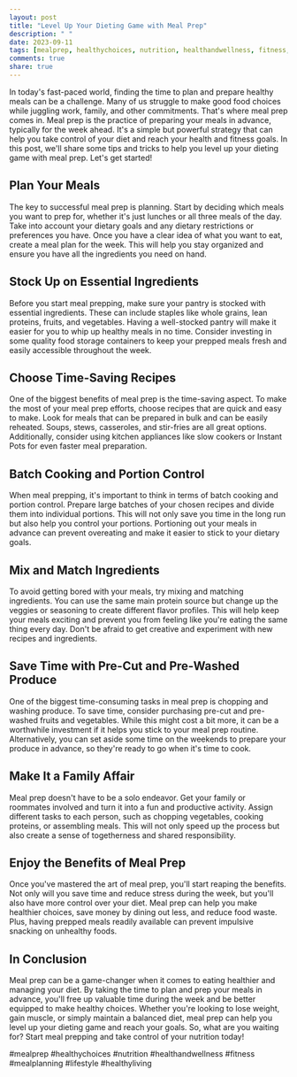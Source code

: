 ```yaml
---
layout: post
title: "Level Up Your Dieting Game with Meal Prep"
description: " "
date: 2023-09-11
tags: [mealprep, healthychoices, nutrition, healthandwellness, fitness, mealplanning, lifestyle, healthyliving]
comments: true
share: true
---
```


In today's fast-paced world, finding the time to plan and prepare healthy meals can be a challenge. Many of us struggle to make good food choices while juggling work, family, and other commitments. That's where meal prep comes in. Meal prep is the practice of preparing your meals in advance, typically for the week ahead. It's a simple but powerful strategy that can help you take control of your diet and reach your health and fitness goals. In this post, we'll share some tips and tricks to help you level up your dieting game with meal prep. Let's get started!

## Plan Your Meals

The key to successful meal prep is planning. Start by deciding which meals you want to prep for, whether it's just lunches or all three meals of the day. Take into account your dietary goals and any dietary restrictions or preferences you have. Once you have a clear idea of what you want to eat, create a meal plan for the week. This will help you stay organized and ensure you have all the ingredients you need on hand.

## Stock Up on Essential Ingredients

Before you start meal prepping, make sure your pantry is stocked with essential ingredients. These can include staples like whole grains, lean proteins, fruits, and vegetables. Having a well-stocked pantry will make it easier for you to whip up healthy meals in no time. Consider investing in some quality food storage containers to keep your prepped meals fresh and easily accessible throughout the week.

## Choose Time-Saving Recipes

One of the biggest benefits of meal prep is the time-saving aspect. To make the most of your meal prep efforts, choose recipes that are quick and easy to make. Look for meals that can be prepared in bulk and can be easily reheated. Soups, stews, casseroles, and stir-fries are all great options. Additionally, consider using kitchen appliances like slow cookers or Instant Pots for even faster meal preparation.

## Batch Cooking and Portion Control

When meal prepping, it's important to think in terms of batch cooking and portion control. Prepare large batches of your chosen recipes and divide them into individual portions. This will not only save you time in the long run but also help you control your portions. Portioning out your meals in advance can prevent overeating and make it easier to stick to your dietary goals.

## Mix and Match Ingredients

To avoid getting bored with your meals, try mixing and matching ingredients. You can use the same main protein source but change up the veggies or seasoning to create different flavor profiles. This will help keep your meals exciting and prevent you from feeling like you're eating the same thing every day. Don't be afraid to get creative and experiment with new recipes and ingredients.

## Save Time with Pre-Cut and Pre-Washed Produce

One of the biggest time-consuming tasks in meal prep is chopping and washing produce. To save time, consider purchasing pre-cut and pre-washed fruits and vegetables. While this might cost a bit more, it can be a worthwhile investment if it helps you stick to your meal prep routine. Alternatively, you can set aside some time on the weekends to prepare your produce in advance, so they're ready to go when it's time to cook.

## Make It a Family Affair

Meal prep doesn't have to be a solo endeavor. Get your family or roommates involved and turn it into a fun and productive activity. Assign different tasks to each person, such as chopping vegetables, cooking proteins, or assembling meals. This will not only speed up the process but also create a sense of togetherness and shared responsibility.

## Enjoy the Benefits of Meal Prep

Once you've mastered the art of meal prep, you'll start reaping the benefits. Not only will you save time and reduce stress during the week, but you'll also have more control over your diet. Meal prep can help you make healthier choices, save money by dining out less, and reduce food waste. Plus, having prepped meals readily available can prevent impulsive snacking on unhealthy foods.

## In Conclusion

Meal prep can be a game-changer when it comes to eating healthier and managing your diet. By taking the time to plan and prep your meals in advance, you'll free up valuable time during the week and be better equipped to make healthy choices. Whether you're looking to lose weight, gain muscle, or simply maintain a balanced diet, meal prep can help you level up your dieting game and reach your goals. So, what are you waiting for? Start meal prepping and take control of your nutrition today!

#mealprep #healthychoices #nutrition #healthandwellness #fitness #mealplanning #lifestyle #healthyliving
